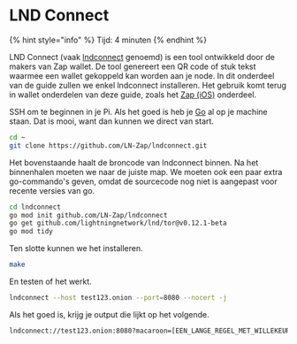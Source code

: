 # LND Connect

{% hint style="info" %}
Tijd: 4 minuten
{% endhint %}

LND Connect \(vaak [lndconnect](https://github.com/LN-Zap/lndconnect) genoemd\) is een tool ontwikkeld door de makers van Zap wallet. De tool genereert een QR code of stuk tekst waarmee een wallet gekoppeld kan worden aan je node. In dit onderdeel van de guide zullen we enkel lndconnect installeren. Het gebruik komt terug in wallet onderdelen van deze guide, zoals het [Zap \(iOS\)](https://docs.theroadtonode.com/ios/zap) onderdeel.

SSH om te beginnen in je Pi. Als het goed is heb je [Go](https://docs.theroadtonode.com/raspberry-pi/algemene-dependencies-installeren#golang) al op je machine staan. Dat is mooi, want dan kunnen we direct van start.

```bash
cd ~
git clone https://github.com/LN-Zap/lndconnect.git
```

Het bovenstaande haalt de broncode van lndconnect binnen. Na het binnenhalen moeten we naar de juiste map.
We moeten ook een paar extra go-commando's geven, omdat de sourcecode nog niet is aangepast voor recente
versies van go.

```bash
cd lndconnect
go mod init github.com/LN-Zap/lndconnect
go get github.com/lightningnetwork/lnd/tor@v0.12.1-beta
go mod tidy
```

Ten slotte kunnen we het installeren.
```bash
make
```

En testen of het werkt.
```bash
lndconnect --host test123.onion --port=8080 --nocert -j
```

Als het goed is, krijg je output die lijkt op het volgende.
```bash
lndconnect://test123.onion:8080?macaroon=[EEN_LANGE_REGEL_MET_WILLEKEURIG_AANDOENDE_LETTERS_EN_CIJFERS]
```

